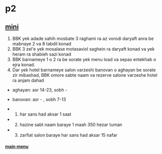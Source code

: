 # p2

## [mini](mini/)

1. BBK yek adade sahih mosbate 3 raghami ra az vorodi daryaft anra be mabnaye 2 va 8 tabdil konad
2. BBK 3 zel'e yek mosalase motasaviol saghein ra daryaft konad va yek heram ra shabieh sazi konad
3. BBK barnameye 1 o 2 ra be sorate yek menu load va sepas entekhab o ejra konad.
4. Dar yek hotel barnameye salon varzeshi banovan o aghayan be sorate zir mibashad, BBK omore sabte naam va rezerve salone varzeshe hotel ra anjam dahad

- aghayan: asr 14-23, sobh -
- banovan: asr - , sobh 7-13

- 1.  har sans had aksar 1 saat
- 2.  hazine sabt naam baraye 1 maah 350 hezar tuman
- 3.  zarfiat salon baraye har sans had aksar 15 nafar

#### [main menu](../)
